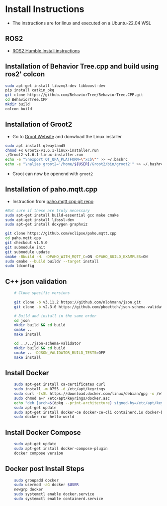 # Install Instructions 
- The instructions are for linux and executed on a Ubuntu-22.04 WSL

## ROS2
- [ROS2 Humble Install instructions](https://docs.ros.org/en/humble/Installation/Ubuntu-Install-Debs.html)
## Installation of Behavior Tree.cpp and build using ros2' colcon
```bash
sudo apt-get install libzmq3-dev libboost-dev
pip install catkin_pkg
git clone https://github.com/BehaviorTree/BehaviorTree.CPP.git
cd BehaviorTree.CPP
mkdir build
colcon build
```

## Installation of Groot2
- Go to [Groot Website](https://www.behaviortree.dev/groot/) and donwload the Linux installer
```bash 
sudo apt install qtwayland5
chmod +x Groot2-v1.6.1-linux-installer.run
./Groot2-v1.6.1-linux-installer.run
echo -e "\nexport QT_QPA_PLATFORM=\"xcb\"" >> ~/.bashrc
echo -e "\nalias groot2='/home/${USER}/Groot2/bin/groot2'" >> ~/.bashrc
```
- Groot can now be openend with ```groot2```

## Installation of paho.mqtt.cpp
- Instruction from [paho.mqtt.cpp git repo](https://github.com/eclipse-paho/paho.mqtt.cpp?tab=readme-ov-file#build-the-paho-c-and-paho-c-libraries-together)
```bash
#Not sure if these are truly necessary
sudo apt-get install build-essential gcc make cmake
sudo apt-get install libssl-dev
sudo apt-get install doxygen graphviz

git clone https://github.com/eclipse/paho.mqtt.cpp
cd paho.mqtt.cpp
git checkout v1.5.0
git submodule init
git submodule update
cmake -Bbuild -H. -DPAHO_WITH_MQTT_C=ON -DPAHO_BUILD_EXAMPLES=ON
sudo cmake --build build/ --target install
sudo ldconfig
```

## C++ json validation
```bash
    # Clone specific versions
    
    git clone -b v3.11.2 https://github.com/nlohmann/json.git
    git clone -b v2.3.0 https://github.com/pboettch/json-schema-validator.git

    # Build and install in the same order
    cd json
    mkdir build && cd build
    cmake .. 
    make install

    cd ../../json-schema-validator
    mkdir build && cd build
    cmake .. -DJSON_VALIDATOR_BUILD_TESTS=OFF
    make install
```

## Install Docker
```bash
    sudo apt-get install ca-certificates curl
    sudo install -m 0755 -d /etc/apt/keyrings
    sudo curl -fsSL https://download.docker.com/linux/debian/gpg -o /etc/apt/keyrings/docker.asc
    sudo chmod a+r /etc/apt/keyrings/docker.asc
    echo "deb [arch=$(dpkg --print-architecture) signed-by=/etc/apt/keyrings/docker.asc] https://download.docker.com/linux/ubuntu $(. /etc/os-release && echo "${UBUNTU_CODENAME:-$VERSION_CODENAME}") stable" | sudo tee /etc/apt/sources.list.d/docker.list > /dev/null
    sudo apt-get update
    sudo apt-get install docker-ce docker-ce-cli containerd.io docker-buildx-plugin docker-compose-plugin
    sudo docker run hello-world
```

## Install Docker Compose
```bash
    sudo apt-get update
    sudo apt-get install docker-compose-plugin
    docker compose version
```

## Docker post Install Steps
```bash
    sudo groupadd docker
    sudo usermod -aG docker $USER
    newgrp docker
    sudo systemctl enable docker.service
    sudo systemctl enable containerd.service
```
